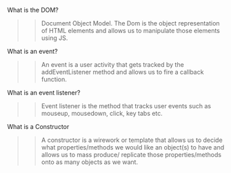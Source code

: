 What is the DOM?
>> Document Object Model. The Dom is the object representation of HTML elements and allows us to manipulate those elements using JS.

What is an event?
>>An event is a user activity that gets tracked by the addEventListener method and allows us to fire a callback function. 


What is an event listener?
>>Event listener is the method that tracks user events such as mouseup, mousedown, click, key tabs etc. 

What is a Constructor
>>A constructor is a wirework or template that allows us to decide what properties/methods we would like an object(s) to have and allows us to mass produce/ replicate those properties/methods onto as many objects as we want. 

